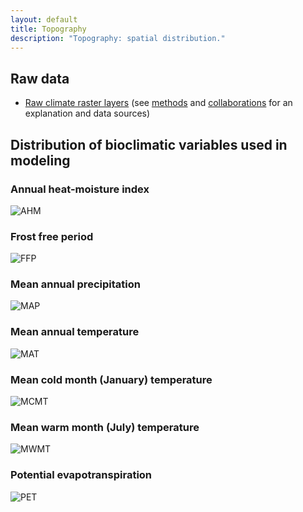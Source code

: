 ```yaml
---
layout: default
title: Topography
description: "Topography: spatial distribution."
---
```


## Raw data

* <a href="{{ site.ftproot }}/geospatial/climate/climate_grid.zip">Raw climate raster layers</a> (see <a href="{{ site.baseurl }}/methods.html">methods</a> and <a href="{{ site.baseurl }}/collaborations.html">collaborations</a> for an explanation and data sources)

## Distribution of bioclimatic variables used in modeling

<div class="col-6 col-sm-6 col-lg-6">
<h3>Annual heat-moisture index</h3>
<img src="{{ site.contents }}/geospatial/climate/AHM.png" class="img-responsive" alt="AHM"/>
</div>

<div class="col-6 col-sm-6 col-lg-6">
<h3>Frost free period</h3>
<img src="{{ site.contents }}/geospatial/climate/FFP.png" class="img-responsive" alt="FFP"/>
</div>

<div class="col-6 col-sm-6 col-lg-6">
<h3>Mean annual precipitation</h3>
<img src="{{ site.contents }}/geospatial/climate/MAP.png" class="img-responsive" alt="MAP"/>
</div>

<div class="col-6 col-sm-6 col-lg-6">
<h3>Mean annual temperature</h3>
<img src="{{ site.contents }}/geospatial/climate/MAT.png" class="img-responsive" alt="MAT"/>
</div>

<div class="col-6 col-sm-6 col-lg-6">
<h3>Mean cold month (January) temperature</h3>
<img src="{{ site.contents }}/geospatial/climate/MCMT.png" class="img-responsive" alt="MCMT"/>
</div>

<div class="col-6 col-sm-6 col-lg-6">
<h3>Mean warm month (July) temperature</h3>
<img src="{{ site.contents }}/geospatial/climate/MWMT.png" class="img-responsive" alt="MWMT"/>
</div>

<h3>Potential evapotranspiration</h3>
<img src="{{ site.contents }}/geospatial/climate/PET.png" class="img-responsive" alt="PET"/>
